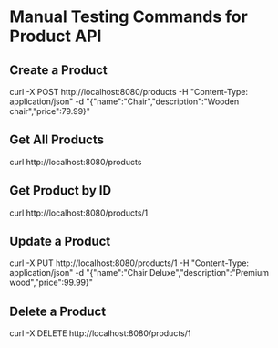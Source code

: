# Manual Testing Commands for Product API

## Create a Product

curl -X POST http://localhost:8080/products -H "Content-Type: application/json" -d "{\"name\":\"Chair\",\"description\":\"Wooden chair\",\"price\":79.99}"

## Get All Products

curl http://localhost:8080/products

## Get Product by ID

curl http://localhost:8080/products/1


## Update a Product

curl -X PUT http://localhost:8080/products/1 -H "Content-Type: application/json" -d "{\"name\":\"Chair Deluxe\",\"description\":\"Premium wood\",\"price\":99.99}"


## Delete a Product

curl -X DELETE http://localhost:8080/products/1
